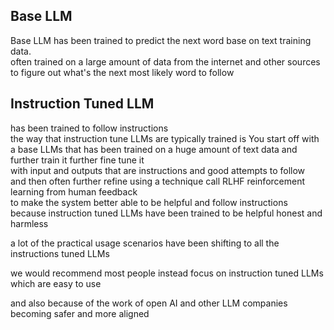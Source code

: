 ## Base LLM
Base LLM has been trained to predict the next word base on text training data.     
often trained on a large amount of data from the internet and other sources     
to figure out what's the next most likely word to follow 

## Instruction Tuned LLM
has been trained to follow instructions    
the way that instruction tune LLMs are typically trained is
You start off with a base LLMs that has been trained on a huge amount of text data and further train it further fine tune it    
with input and outputs that are instructions and good attempts to follow     
and then often further refine using a technique call RLHF reinforcement learning from human feedback    
to make the system better able to be helpful and follow instructions      
because instruction tuned LLMs have been trained to be helpful honest and harmless      

     
a lot of the practical usage scenarios have been shifting to all the instructions tuned LLMs     


we would recommend most people instead focus on instruction tuned LLMs which are easy to use      

and also because of the work of open AI and other LLM companies becoming safer and more aligned        